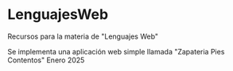 # LenguajesWeb
Recursos para la materia de "Lenguajes Web"

Se implementa una aplicación web simple llamada "Zapateria Pies Contentos"
Enero 2025
